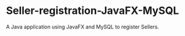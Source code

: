 # Seller-registration-JavaFX-MySQL



A Java application using JavaFX and MySQL to register Sellers.
 
